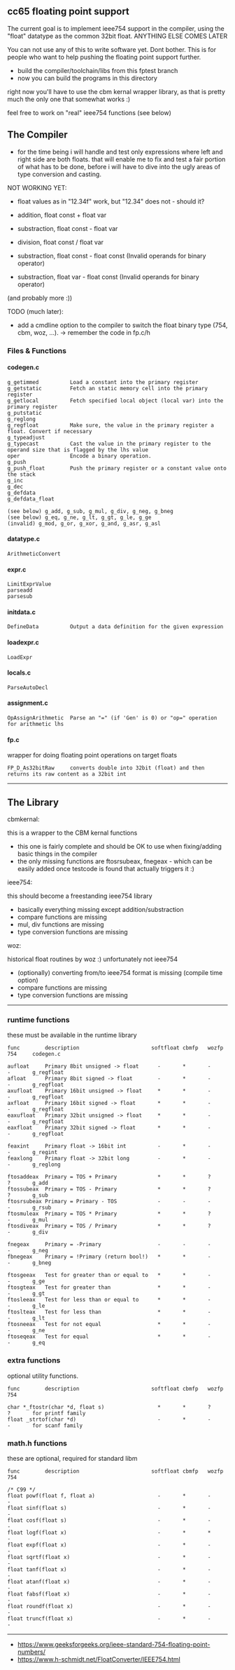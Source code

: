 
## cc65 floating point support

The current goal is to implement ieee754 support in the compiler, using the
"float" datatype as the common 32bit float. ANYTHING ELSE COMES LATER

You can not use any of this to write software yet. Dont bother. This is for
people who want to help pushing the floating point support further.

- build the compiler/toolchain/libs from this fptest branch
- now you can build the programs in this directory

right now you'll have to use the cbm kernal wrapper library, as that is pretty
much the only one that somewhat works :)

feel free to work on "real" ieee754 functions (see below)

## The Compiler

- for the time being i will handle and test only expressions where left and
  right side are both floats. that will enable me to fix and test a fair portion
  of what has to be done, before i will have to dive into the ugly areas of type
  conversion and casting.

NOT WORKING YET:

- float values as in "12.34f" work, but "12.34" does not - should it?

- addition, float const + float var
- substraction, float const - float var
- division, float const / float var

- substraction, float const - float const (Invalid operands for binary operator)
- substraction, float var - float const (Invalid operands for binary operator)

(and probably more :))

TODO (much later):

- add a cmdline option to the compiler to switch the float binary type (754, cbm,
  woz, ...). -> remember the code in fp.c/h

### Files & Functions

#### codegen.c
```
g_getimmed          Load a constant into the primary register
g_getstatic         Fetch an static memory cell into the primary register
g_getlocal          Fetch specified local object (local var) into the primary register
g_putstatic
g_reglong
g_regfloat          Make sure, the value in the primary register a float. Convert if necessary
g_typeadjust
g_typecast          Cast the value in the primary register to the operand size that is flagged by the lhs value
oper                Encode a binary operation.
g_push
g_push_float        Push the primary register or a constant value onto the stack
g_inc
g_dec
g_defdata
g_defdata_float

(see below) g_add, g_sub, g_mul, g_div, g_neg, g_bneg
(see below) g_eq, g_ne, g_lt, g_gt, g_le, g_ge
(invalid) g_mod, g_or, g_xor, g_and, g_asr, g_asl
```
#### datatype.c

```
ArithmeticConvert
```

#### expr.c

```
LimitExprValue
parseadd
parsesub
```

#### initdata.c

```
DefineData          Output a data definition for the given expression
```

#### loadexpr.c

```
LoadExpr
```

#### locals.c

```
ParseAutoDecl
```

#### assignment.c

```
OpAssignArithmetic  Parse an "=" (if 'Gen' is 0) or "op=" operation for arithmetic lhs
```

#### fp.c

wrapper for doing floating point operations on target floats

```
FP_D_As32bitRaw     converts double into 32bit (float) and then returns its raw content as a 32bit int
```

--------------------------------------------------------------------------------

## The Library

cbmkernal:

this is a wrapper to the CBM kernal functions

- this one is fairly complete and should be OK to use when fixing/adding basic
  things in the compiler
- the only missing functions are ftosrsubeax, fnegeax - which can be easily
  added once testcode is found that actually triggers it :)

ieee754:

this should become a freestanding ieee754 library

- basically everything missing except addition/substraction
- compare functions are missing
- mul, div functions are missing
- type conversion functions are missing

woz:

historical float routines by woz :) unfortunately not ieee754

- (optionally) converting from/to ieee754 format is missing (compile time option)
- compare functions are missing
- type conversion functions are missing

--------------------------------------------------------------------------------

### runtime functions

these must be available in the runtime library
```
func        description                       softfloat cbmfp   wozfp   754     codegen.c

aufloat     Primary 8bit unsigned -> float      -       *       -       -       g_regfloat
afloat      Primary 8bit signed -> float        -       *       -       -       g_regfloat
axufloat    Primary 16bit unsigned -> float     *       *       -       -       g_regfloat
axfloat     Primary 16bit signed -> float       *       *       -       -       g_regfloat
eaxufloat   Primary 32bit unsigned -> float     *       *       -       -       g_regfloat
eaxfloat    Primary 32bit signed -> float       *       *       -       -       g_regfloat

feaxint     Primary float -> 16bit int          -       *       -       -       g_regint
feaxlong    Primary float -> 32bit long         -       *       -       -       g_reglong

ftosaddeax  Primary = TOS + Primary             *       *       ?       ?       g_add
ftossubeax  Primary = TOS - Primary             *       *       ?       ?       g_sub
ftosrsubeax Primary = Primary - TOS             -       -       -       -       g_rsub
ftosmuleax  Primary = TOS * Primary             *       *       ?       -       g_mul
ftosdiveax  Primary = TOS / Primary             *       *       ?       -       g_div

fnegeax     Primary = -Primary                  -       -       -       -       g_neg
fbnegeax    Primary = !Primary (return bool!)   *       *       -       -       g_bneg

ftosgeeax   Test for greater than or equal to   *       *       -       -       g_ge
ftosgteax   Test for greater than               *       *       -       -       g_gt
ftosleeax   Test for less than or equal to      *       *       -       -       g_le
ftoslteax   Test for less than                  *       *       -       -       g_lt
ftosneeax   Test for not equal                  *       *       -       -       g_ne
ftoseqeax   Test for equal                      *       *       -       -       g_eq
```
### extra functions

optional utility functions.
```
func        description                       softfloat cbmfp   wozfp   754

char *_ftostr(char *d, float s)                 *       *       ?       ?       for printf family
float _strtof(char *d)                          -       *       -       -       for scanf family
```
### math.h functions

these are optional, required for standard libm
```
func        description                       softfloat cbmfp   wozfp   754

/* C99 */
float powf(float f, float a)                    -       *       -       -
float sinf(float s)                             -       *       -       -
float cosf(float s)                             -       *       -       -
float logf(float x)                             -       *       *       -
float expf(float x)                             -       *       -       -
float sqrtf(float x)                            -       *       -       -
float tanf(float x)                             -       *       -       -
float atanf(float x)                            -       *       -       -
float fabsf(float x)                            -       *       -       -
float roundf(float x)                           -       *       -       -
float truncf(float x)                           -       *       -       -
```
--------------------------------------------------------------------------------

- https://www.geeksforgeeks.org/ieee-standard-754-floating-point-numbers/
- https://www.h-schmidt.net/FloatConverter/IEEE754.html
